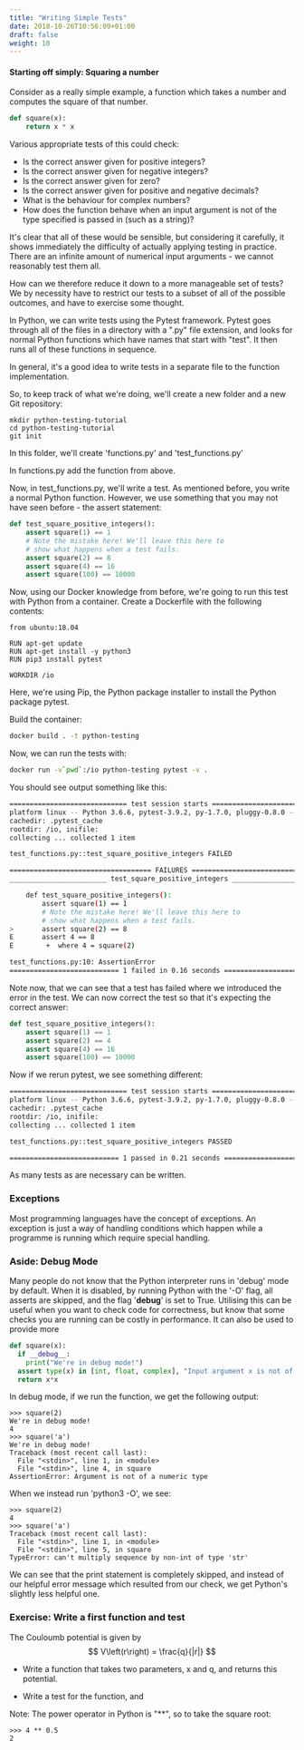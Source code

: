 ```yaml
---
title: "Writing Simple Tests"
date: 2018-10-26T10:56:09+01:00
draft: false
weight: 10
---
```



#### Starting off simply: Squaring a number

Consider as a really simple example, a function which takes a number and computes the square of that number.

```python
def square(x):
    return x * x

```

Various appropriate tests of this could check:

* Is the correct answer given for positive integers?
* Is the correct answer given for negative integers?
* Is the correct answer given for zero?
* Is the correct answer given for positive and negative decimals?
* What is the behaviour for complex numbers?
* How does the function behave when an input argument is not of the type specified is passed in (such as a string)?

It's clear that all of these would be sensible, but considering it carefully, it shows immediately the difficulty of actually applying testing in practice. There are an infinite amount of numerical input arguments - we cannot reasonably test them all.

How can we therefore reduce it down to a more manageable set of tests? We by necessity have to restrict our tests to a subset of all of the possible outcomes, and have to exercise some thought.

In Python, we can write tests using the Pytest framework. Pytest goes through all of the files in a directory with a ".py" file extension, and looks for normal Python functions which have names that start with "test". It then runs all of these functions in sequence.

In general, it's a good idea to write tests in a separate file to the function implementation.

So, to keep track of what we're doing, we'll create a new folder and a new Git repository:

```
mkdir python-testing-tutorial
cd python-testing-tutorial
git init
```

In this folder, we'll create 'functions.py' and 'test_functions.py'

In functions.py add the function from above.

Now, in test_functions.py, we'll write a test. As mentioned before, you write a normal Python function. However, we use something that you may not have seen before - the assert statement:

```python
def test_square_positive_integers():
    assert square(1) == 1
    # Note the mistake here! We'll leave this here to
    # show what happens when a test fails.
    assert square(2) == 8
    assert square(4) == 16
    assert square(100) == 10000
```

Now, using our Docker knowledge from before, we're going to run this test with Python from a container. Create a Dockerfile with the following contents:

```docker
from ubuntu:18.04

RUN apt-get update
RUN apt-get install -y python3
RUN pip3 install pytest

WORKDIR /io
```

Here, we're using Pip, the Python package installer to install the Python package pytest.

Build the container:
```bash
docker build . -t python-testing
```

Now, we can run the tests with:

```bash
docker run -v`pwd`:/io python-testing pytest -v .
```

You should see output something like this:
```bash
============================= test session starts ==============================
platform linux -- Python 3.6.6, pytest-3.9.2, py-1.7.0, pluggy-0.8.0 -- /usr/bin/python3
cachedir: .pytest_cache
rootdir: /io, inifile:
collecting ... collected 1 item

test_functions.py::test_square_positive_integers FAILED                  [100%]

=================================== FAILURES ===================================
________________________ test_square_positive_integers _________________________

    def test_square_positive_integers():
        assert square(1) == 1
        # Note the mistake here! We'll leave this here to
        # show what happens when a test fails.
>       assert square(2) == 8
E       assert 4 == 8
E        +  where 4 = square(2)

test_functions.py:10: AssertionError
=========================== 1 failed in 0.16 seconds ===========================
```

Note now, that we can see that a test has failed where we introduced the error in the test. We can now correct the test so that it's expecting the correct answer:

```python
def test_square_positive_integers():
    assert square(1) == 1
    assert square(2) == 4
    assert square(4) == 16
    assert square(100) == 10000
```

Now if we rerun pytest, we see something different:
```bash
============================= test session starts ==============================
platform linux -- Python 3.6.6, pytest-3.9.2, py-1.7.0, pluggy-0.8.0 -- /usr/bin/python3
cachedir: .pytest_cache
rootdir: /io, inifile:
collecting ... collected 1 item

test_functions.py::test_square_positive_integers PASSED                  [100%]

=========================== 1 passed in 0.21 seconds ===========================
```

As many tests as are necessary can be written.

### Exceptions

Most programming languages have the concept of exceptions. An exception is just a way of handling conditions which happen while a programme is running which require special handling.


### Aside: Debug Mode

Many people do not know that the Python interpreter runs in 'debug' mode by default. When it is disabled, by running Python with the '-O' flag, all asserts are skipped, and the flag '__debug__' is set to True. Utilising this can be useful when you want to check code for correctness, but know that some checks you are running can be costly in performance. It can also be used to provide more


```python
def square(x):
  if __debug__:
    print("We're in debug mode!")
  assert type(x) in [int, float, complex], "Input argument x is not of a numeric type int, complex or float"
  return x*x
```

In debug mode, if we run the function, we get the following output:
```
>>> square(2)
We're in debug mode!
4
>>> square('a')
We're in debug mode!
Traceback (most recent call last):
  File "<stdin>", line 1, in <module>
  File "<stdin>", line 4, in square
AssertionError: Argument is not of a numeric type
```

When we instead run 'python3 -O', we see:

```
>>> square(2)
4
>>> square('a')
Traceback (most recent call last):
  File "<stdin>", line 1, in <module>
  File "<stdin>", line 5, in square
TypeError: can't multiply sequence by non-int of type 'str'
```

We can see that the print statement is completely skipped, and instead of our helpful error message which resulted from our check, we get Python's slightly less helpful one.

### Exercise: Write a first function and test

The Couloumb potential is given by $$ V\left(r\right) = \frac{q}{|r|} $$

* Write a function that takes two parameters, x and q, and returns this potential.

* Write a test for the function, and

Note: The power operator in Python is "**", so to take the square root:

```python3
>>> 4 ** 0.5
2
```
